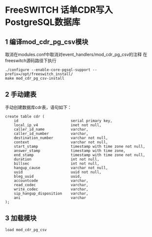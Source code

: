 # FreeSWITCH 话单CDR写入PostgreSQL数据库
## 1 编译mod_cdr_pg_csv模块
取消在modules.conf中取消对event_handlers/mod_cdr_pg_csv的注释
在freeswitch源码路径下执行
```
./configure --enable-core-pgsql-support --prefix=/opt/freeswitch_install/
make mod_cdr_pg_csv-install
```
## 2 手动建表
手动创建数据库cdr表，语句如下：
```
create table cdr (
    id                        serial primary key,
    local_ip_v4               inet not null,
    caller_id_name            varchar,
    caller_id_number          varchar,
    destination_number        varchar not null,
    context                   varchar not null,
    start_stamp               timestamp with time zone not null,
    answer_stamp              timestamp with time zone,
    end_stamp                 timestamp with time zone not null,
    duration                  int not null,
    billsec                   int not null,
    hangup_cause              varchar not null,
    uuid                      uuid not null,
    bleg_uuid                 uuid,
    accountcode               varchar,
    read_codec                varchar,
    write_codec               varchar,
    sip_hangup_disposition    varchar,
    ani                       varchar
);
```
## 3 加载模块
```
load mod_cdr_pg_csv
```
